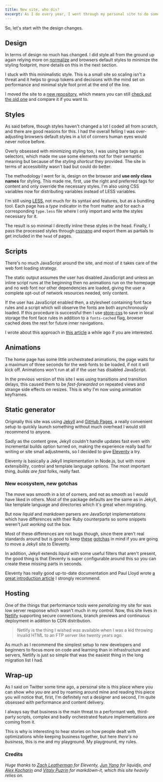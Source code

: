 ```yaml
---
title: New site, who dis?
excerpt: As I do every year, I went through my personal site to do some refreshing and improvements. Here are the main takeaways and lessons learned, in case you are curious.
---
```


So, let's start with the design changes.

## Design

In terms of design no much has changed. I did style all from the ground up again relying more on [normalize](//github.com/necolas/normalize.css) and browsers default styles to minimize the styling footprint, more details on this in the next section.

I stuck with this minimalistic style. This is a small site so scaling isn't a threat and it helps to group tokens and decisions with the mind set on performance and minimal style foot print at the end of the line.

I moved the site to a [new repository](//github.com/jeremenichelli/personal-site), which means you can still [check out the old one](//github.com/jeremenichelli/jeremenichelli.github.io) and compare it if you want to.

## Styles

As said before, though styles haven't changed a lot I coded all from scratch, and there are good reasons for this. I had the overall felling I was over-adjusting browsers default styles in a lot of corners human eyes would never notice before.

Overly obsessed with minimizing styling too, I was using bare tags as selectors, which made me use some elements not for their semantic meaning but because of the _styling shortcut_ they provided. The site in terms of accessibility wasn't bad but could do better.

The methodology I went for is, design on the browser and **use only class names** for styling. This made me, first, use the right and preferred tags for content and only override the necessary styles. I'm also using CSS variables now for distributing variables instead of LESS variables.

I'm still using [LESS](//lesscss.org/), not much for its syntax and features, but as a bundling tool. Each page has a _type_ indicator in the front matter and for each a corresponding `type.less` file where I only import and write the styles necessary for it.

The result is so minimal I directly inline these styles in the head. Finally, I pass the processed styles through [cssnano](//cssnano.com) and export them as partials to get included in the `head` of pages.

## Scripts

There's no much JavaScript around the site, and most of it takes care of the web font loading strategy.

The static output assumes the user has disabled JavaScript and unless an inline script runs at the beginning then no animations run on the homepage and no web font nor other dependencies are loaded, giving the user a complete opt-out of network resources needed, only content.

If the user has JavaScript enabled then, a stylesheet containing font face rules and a script which will observe the fonts are both asynchronously loaded. If this procedure is successful then I use [store-css](//github.com/jeremenichelli/store-css) to save in local storage the font face rules in addition to a `fonts-cached` flag, browser cached does the rest for future inner navigations.

I wrote about this approach in [this article](/2016/05/font-loading-strategy-static-generated-sites/) a while ago if you are interested.

## Animations

The home page has some little orchestrated animations, the page waits for a maximum of three seconds for the web fonts to be loaded, if not it will kick off. Animations won't run at all if the user has disabled JavaScript.

In the previous version of this site I was using transitions and transition delays, this caused them to be _fast-forwarded_ on repeated views and strange side effects on resizes. This is why I'm now using animation keyframes.

## Static generator

Originally this site was using [Jekyll](//jekyllrb.com) and [GitHub Pages](https://pages.github.com/), a really convenient setup to quickly launch something without much overhead I would still recommend to anyone.

Sadly as the content grew, Jekyll couldn't handle updates fast even with incremental builds option turned on, making the experience really bad for writing or site small adjustments, so I decided to give [Eleventy](//11ty.io) a try.

Eleventy is basically a Jekyll implementation in Node.js, but with more extensibility, control and template language options. The most important thing, _builds are fast_ folks, really fast.

### New ecosystem, new gotchas

The move was smooth in a lot of corners, and not as smooth as I would have liked in others. Most of the package defaults are the same as in Jekyll, like template language and directories which it's great when migrating.

But now _liquid_ and _markdown_ parsers are JavaScript implementations which have differences with their Ruby counterparts so some snippets weren't _just working_ out the box.

Most of these differences are not bugs though, since there aren't real standards around but is good to keep [these](https://github.com/11ty/eleventy/issues/68#issuecomment-383386627) [gotchas](https://github.com/11ty/eleventy/issues/533) in mind if you are going to move a Jekyll site to Eleventy.

In addition, Jekyll extends _liquid_ with some useful filters that aren't present, the good thing is that Eleventy is super configurable around this so you can create these missing parts in seconds.

Eleventy has really good up-to-date documentation and Paul Lloyd wrote [a great introduction article](//24ways.org/2018/turn-jekyll-up-to-eleventy/) I strongly recommend.

## Hosting

One of the things that performance tools were _penalizing_ my site for was low server response which wasn't much in my control. Now, this site lives in [Netlify](//netlify.com) supporting secure connections, branch previews and continuous deployment in addition to CDN distribution.

> Netlify is the thing I wished was available when I was a kid throwing invalid HTML to an FTP server like twenty years&nbsp;ago.

As much as I recommend the simplest setup to new developers and beginners to focus more on code and learning than in infrastructure and servers, Netlify is just so simple that was the easiest thing in the long migration list I had.

## Wrap-up

As I said on Twitter some time ago, a personal site is this place where you can show _who you are_ and by roaming around mine and reading this piece you will notice that, first, I'm definitely not a designer and second, I'm quite obsessed with performance and content delivery.

I always say that business is the main threat to a performant web, third-party scripts, complex and badly orchestrated feature implementations are coming from it.

This is why is interesting to hear stories on how people dealt with optimizations while keeping business together, but here _there's no business_, this is me and my playground. My playground, my rules.

### Credits

_Huge thanks to [Zach Leatherman](//twitter.com/zachleat) for Eleventy, [Jun Yang](//github.com/harttle) for liquidjs, and [Alex Kocharin](//github.com/rlidwka) and [Vitaly Puzrin](//github.com/puzrin) for markdown-it, which this site heavily relies on._
